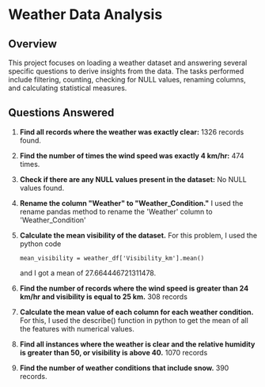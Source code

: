 # Weather Data Analysis 

## Overview
This project focuses on loading a weather dataset and answering several specific questions to derive insights from the data. The tasks performed include filtering, counting, checking for NULL values, renaming columns, and calculating statistical measures.

## Questions Answered
1. **Find all records where the weather was exactly clear:** 1326 records found.
2. **Find the number of times the wind speed was exactly 4 km/hr:** 474 times.
3. **Check if there are any NULL values present in the dataset:** No NULL values found.
4. **Rename the column "Weather" to "Weather_Condition."** I used the rename pandas method to rename the 'Weather' column to 'Weather_Condition'
5. **Calculate the mean visibility of the dataset.** For this problem, I used the python code
   ```{python}
   mean_visibility = weather_df['Visibility_km'].mean()
   ```
   and I got a mean of 27.664446721311478.
  
7. **Find the number of records where the wind speed is greater than 24 km/hr and visibility is equal to 25 km.** 308 records
8. **Calculate the mean value of each column for each weather condition.** For this, I used the describe() function in python to get the mean of all the features with numerical values. 
9. **Find all instances where the weather is clear and the relative humidity is greater than 50, or visibility is above 40.** 1070 records
10. **Find the number of weather conditions that include snow.** 390 records. 
